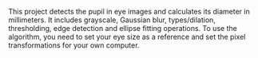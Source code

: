 This project detects the pupil in eye images and calculates its diameter in millimeters.
It includes grayscale, Gaussian blur, types/dilation, thresholding, edge detection and ellipse fitting operations.
To use the algorithm, you need to set your eye size as a reference and set the pixel transformations for your own computer.
